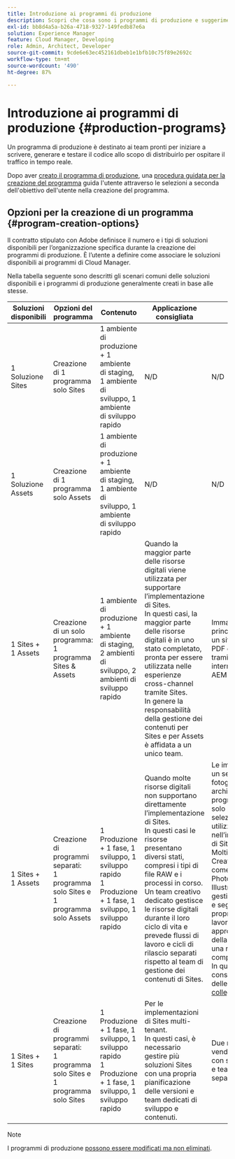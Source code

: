 ```yaml
---
title: Introduzione ai programmi di produzione
description: Scopri che cosa sono i programmi di produzione e suggerimenti su come configurarli.
exl-id: bb8d4a5a-b26a-4718-9327-149fedb87e6a
solution: Experience Manager
feature: Cloud Manager, Developing
role: Admin, Architect, Developer
source-git-commit: 9cde6e63ec452161dbeb1e1bfb10c75f89e2692c
workflow-type: tm+mt
source-wordcount: '490'
ht-degree: 87%

---
```



# Introduzione ai programmi di produzione {#production-programs}

Un programma di produzione è destinato ai team pronti per iniziare a scrivere, generare e testare il codice allo scopo di distribuirlo per ospitare il traffico in tempo reale.

Dopo aver [creato il programma di produzione](creating-production-programs.md), una [procedura guidata per la creazione del programma](using-the-wizard.md) guida l&#39;utente attraverso le selezioni a seconda dell&#39;obiettivo dell&#39;utente nella creazione del programma.

## Opzioni per la creazione di un programma {#program-creation-options}

Il contratto stipulato con Adobe definisce il numero e i tipi di soluzioni disponibili per l’organizzazione specifica durante la creazione dei programmi di produzione. È l’utente a definire come associare le soluzioni disponibili ai programmi di Cloud Manager.

Nella tabella seguente sono descritti gli scenari comuni delle soluzioni disponibili e i programmi di produzione generalmente creati in base alle stesse.

| Soluzioni disponibili | Opzioni del programma | Contenuto | Applicazione consigliata | Esempi |
|---------------------|-------------------------------------------------------------------------------|--------------------------------------------------------------------------------------------------------------------------|-------------------------------------------------------------------------------------------------------------------------------------------------------------------------------------------------------------------------------------------------------------------------------------------------------------------------------------------------|--------------------------------------------------------------------------------------------------------------------------------------------------------------------------------------------------------------------------------------------------------------------------------------------------------------------------------------------------------------------------------------------------------------------------------------------------------------------------|
| 1 Soluzione Sites | Creazione di 1 programma solo Sites | 1 ambiente di produzione + 1 ambiente di staging, 1 ambiente di sviluppo, 1 ambiente di sviluppo rapido | N/D | N/D |
| 1 Soluzione Assets | Creazione di 1 programma solo Assets | 1 ambiente di produzione + 1 ambiente di staging, 1 ambiente di sviluppo, 1 ambiente di sviluppo rapido | N/D | N/D |
| 1 Sites + 1 Assets | Creazione di un solo programma: <br>1 programma Sites &amp; Assets | 1 ambiente di produzione + 1 ambiente di staging, 2 ambienti di sviluppo, 2 ambienti di sviluppo rapido | Quando la maggior parte delle risorse digitali viene utilizzata per supportare l’implementazione di Sites.<br>In questi casi, la maggior parte delle risorse digitali è in uno stato completato, pronta per essere utilizzata nelle esperienze cross-channel tramite Sites.<br>In genere la responsabilità della gestione dei contenuti per Sites e per Assets è affidata a un unico team. | Immagini utilizzate principalmente per un sito web.<br>PDF distribuiti tramite un portale interno integrato in AEM Sites. |
| 1 Sites + 1 Assets | Creazione di programmi separati:<br>1 programma solo Sites e 1 programma solo Assets | 1 Produzione + 1 fase, 1 sviluppo, 1 sviluppo rapido<br>1 Produzione + 1 fase, 1 sviluppo, 1 sviluppo rapido | Quando molte risorse digitali non supportano direttamente l’implementazione di Sites.<br> In questi casi le risorse presentano diversi stati, compresi i tipi di file RAW e i processi in corso.<br>Un team creativo dedicato gestisce le risorse digitali durante il loro ciclo di vita e prevede flussi di lavoro e cicli di rilascio separati rispetto al team di gestione dei contenuti di Sites. | Le immagini RAW di un servizio fotografico vengono archiviate nel programma Assets e solo poche selezionate vengono utilizzate nell’implementazione di Sites.<br>Molti tipi di file di Creative Cloud, come i file di Photoshop e Illustrator, vengono gestiti in AEM Assets e seguono un proprio flusso di lavoro di approvazione prima della generazione di una risorsa completata.<br>In questi casi, considera l’utilizzo delle [risorse collegate](/help/assets/use-assets-across-connected-assets-instances.md#overview-of-connected-assets). |
| 1 Sites + 1 Sites | Creazione di programmi separati:<br>1 programma solo Sites e 1 programma solo Sites | 1 Produzione + 1 fase, 1 sviluppo, 1 sviluppo rapido<br>1 Produzione + 1 fase, 1 sviluppo, 1 sviluppo rapido | Per le implementazioni di Sites multi-tenant.<br>In questi casi, è necessario gestire più soluzioni Sites con una propria pianificazione delle versioni e team dedicati di sviluppo e contenuti. | Due marchi di vendita al dettaglio con siti web dedicati e team di sviluppo separati |


>[!NOTE]
>
>I programmi di produzione [ possono essere modificati ma non eliminati](editing-programs.md).
